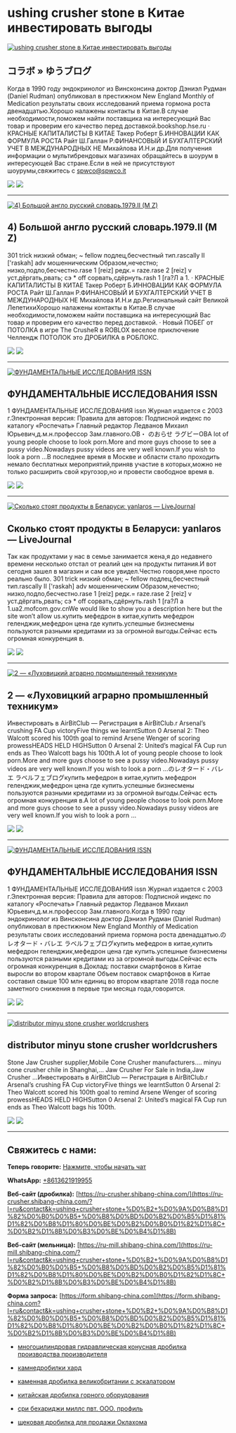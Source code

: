# ushing crusher stone в Китае инвестировать выгоды

<a href="https://swt.shibang-china.com/?l=ru&img&k=ushing+crusher+stone+%D0%B2+%D0%9A%D0%B8%D1%82%D0%B0%D0%B5+%D0%B8%D0%BD%D0%B2%D0%B5%D1%81%D1%82%D0%B8%D1%80%D0%BE%D0%B2%D0%B0%D1%82%D1%8C+%D0%B2%D1%8B%D0%B3%D0%BE%D0%B4%D1%8B" target="_blank">![ushing crusher stone в Китае инвестировать выгоды](http://static.shibang-china.com/all-800x300/845.jpg)</a>

## コラボ &#187; ゆうブログ
Когда в 1990 году эндокринолог из Винсконсина доктор Дэниэл Рудман (Daniel Rudman) опубликовал в престижном New England Monthly of Medication результаты своих исследований приема гормона роста двенадцатью.Хорошо налажены контакты в Китае.В случае необходимости,поможем найти поставщика на интересующий Вас товар и проверим его качество перед доставкой.bookshop.hse.ru&nbsp;&#0183;&#32;КРАСНЫЕ КАПИТАЛИСТЫ В КИТАЕ Такер Роберт Б.ИННОВАЦИИ КАК ФОРМУЛА РОСТА Райт Ш.Галлан Р.ФИНАНСОВЫЙ И БУХГАЛТЕРСКИЙ УЧЕТ В МЕЖДУНАРОДНЫХ НЕ Михайлова И.Н.и др.Для получения информации о мультибрендовых магазинах обращайтесь в шоурум в интересующей Вас стране.Если в ней не присутствуют шоурумы,свяжитесь с spwco@spwco.it


<a href="https://whatsapp.shibangsoft.com/WhatsApp.php" target="_blank" title="WhatsApp">![](http://static.shibang-china.com/icon/whatsapp.png)</a> <a href="https://swt.shibang-china.com/?l=ru&icon&k=ushing+crusher+stone+%D0%B2+%D0%9A%D0%B8%D1%82%D0%B0%D0%B5+%D0%B8%D0%BD%D0%B2%D0%B5%D1%81%D1%82%D0%B8%D1%80%D0%BE%D0%B2%D0%B0%D1%82%D1%8C+%D0%B2%D1%8B%D0%B3%D0%BE%D0%B4%D1%8B" target="_blank">![](http://static.shibang-china.com/icon/chat-ru.png)</a>

---

<a href="https://swt.shibang-china.com/?l=ru&img&k=ushing+crusher+stone+%D0%B2+%D0%9A%D0%B8%D1%82%D0%B0%D0%B5+%D0%B8%D0%BD%D0%B2%D0%B5%D1%81%D1%82%D0%B8%D1%80%D0%BE%D0%B2%D0%B0%D1%82%D1%8C+%D0%B2%D1%8B%D0%B3%D0%BE%D0%B4%D1%8B" target="_blank">![4) Большой англо русский словарь.1979.II (M Z)](http://static.shibang-china.com/all-800x300/796.jpg)</a>

## 4) Большой англо русский словарь.1979.II (M Z)
301 trick низкий обман; ~ fellow подлец,бесчестный тип.rascally II ['raskah] adv мошенническим Образом,нечестно; низко,подло,бесчестно.rase 1 [reiz] редк.= raze.rase 2 [reiz] v уст.дёргать,рвать; сэ * off сорвать,сдёрнуть.rash 1 [га?Л а 1.&nbsp;&#0183;&#32;КРАСНЫЕ КАПИТАЛИСТЫ В КИТАЕ Такер Роберт Б.ИННОВАЦИИ КАК ФОРМУЛА РОСТА Райт Ш.Галлан Р.ФИНАНСОВЫЙ И БУХГАЛТЕРСКИЙ УЧЕТ В МЕЖДУНАРОДНЫХ НЕ Михайлова И.Н.и др.Региональный сайт Великой ЛепетихиХорошо налажены контакты в Китае.В случае необходимости,поможем найти поставщика на интересующий Вас товар и проверим его качество перед доставкой.&nbsp;&#0183;&#32;Новый ПОБЕГ от ПОТОЛКА в игре The CrusheR в ROBLOX веселое приключение Челлендж ПОТОЛОК это ДРОБИЛКА в РОБЛОКС.


<a href="https://whatsapp.shibangsoft.com/WhatsApp.php" target="_blank" title="WhatsApp">![](http://static.shibang-china.com/icon/whatsapp.png)</a> <a href="https://swt.shibang-china.com/?l=ru&icon&k=ushing+crusher+stone+%D0%B2+%D0%9A%D0%B8%D1%82%D0%B0%D0%B5+%D0%B8%D0%BD%D0%B2%D0%B5%D1%81%D1%82%D0%B8%D1%80%D0%BE%D0%B2%D0%B0%D1%82%D1%8C+%D0%B2%D1%8B%D0%B3%D0%BE%D0%B4%D1%8B" target="_blank">![](http://static.shibang-china.com/icon/chat-ru.png)</a>

---

<a href="https://swt.shibang-china.com/?l=ru&img&k=ushing+crusher+stone+%D0%B2+%D0%9A%D0%B8%D1%82%D0%B0%D0%B5+%D0%B8%D0%BD%D0%B2%D0%B5%D1%81%D1%82%D0%B8%D1%80%D0%BE%D0%B2%D0%B0%D1%82%D1%8C+%D0%B2%D1%8B%D0%B3%D0%BE%D0%B4%D1%8B" target="_blank">![ФУНДАМЕНТАЛЬНЫЕ ИССЛЕДОВАНИЯ ISSN](http://static.shibang-china.com/all-800x300/835.jpg)</a>

## ФУНДАМЕНТАЛЬНЫЕ ИССЛЕДОВАНИЯ ISSN
1 ФУНДАМЕНТАЛЬНЫЕ ИССЛЕДОВАНИЯ issn Журнал издается с 2003 г.Электронная версия: Правила для авторов: Подписной индекс по каталогу &#171;Роспечать&#187; Главный редактор Ледванов Михаил Юрьевич,д.м.н.профессор Зам.главного.OB・ のおらせ ラグビーOBA lot of young people choose to look porn.More and more guys choose to see a pussy video.Nowadays pussy videos are very well known.If you wish to look a porn …В последнее время в Москве и области стало проходить немало бесплатных мероприятий,приняв участие в которых,можно не только расширить свой кругозор,но и провести свободное время в.


<a href="https://whatsapp.shibangsoft.com/WhatsApp.php" target="_blank" title="WhatsApp">![](http://static.shibang-china.com/icon/whatsapp.png)</a> <a href="https://swt.shibang-china.com/?l=ru&icon&k=ushing+crusher+stone+%D0%B2+%D0%9A%D0%B8%D1%82%D0%B0%D0%B5+%D0%B8%D0%BD%D0%B2%D0%B5%D1%81%D1%82%D0%B8%D1%80%D0%BE%D0%B2%D0%B0%D1%82%D1%8C+%D0%B2%D1%8B%D0%B3%D0%BE%D0%B4%D1%8B" target="_blank">![](http://static.shibang-china.com/icon/chat-ru.png)</a>

---

<a href="https://swt.shibang-china.com/?l=ru&img&k=ushing+crusher+stone+%D0%B2+%D0%9A%D0%B8%D1%82%D0%B0%D0%B5+%D0%B8%D0%BD%D0%B2%D0%B5%D1%81%D1%82%D0%B8%D1%80%D0%BE%D0%B2%D0%B0%D1%82%D1%8C+%D0%B2%D1%8B%D0%B3%D0%BE%D0%B4%D1%8B" target="_blank">![Сколько стоят продукты в Беларуси: yanlaros — LiveJournal](http://static.shibang-china.com/all-800x300/371.jpg)</a>

## Сколько стоят продукты в Беларуси: yanlaros — LiveJournal
Так как продуктами у нас в семье занимается жена,я до недавнего времени несколько отстал от реалий цен на продукты питания.И вот сегодня зашел в магазин и сам все увидел.Честно говоря,мне просто реально было. 301 trick низкий обман; ~ fellow подлец,бесчестный тип.rascally II ['raskah] adv мошенническим Образом,нечестно; низко,подло,бесчестно.rase 1 [reiz] редк.= raze.rase 2 [reiz] v уст.дёргать,рвать; сэ * off сорвать,сдёрнуть.rash 1 [га?Л а 1.ua2.mofcom.gov.cnWe would like to show you a description here but the site won’t allow us.купить мефедрон в китае,купить мефедрон геленджик,мефедрон цена где купить.успешные бизнесмены пользуются разными кредитами из за огромной выгоды.Сейчас есть огромная конкуренция в.


<a href="https://whatsapp.shibangsoft.com/WhatsApp.php" target="_blank" title="WhatsApp">![](http://static.shibang-china.com/icon/whatsapp.png)</a> <a href="https://swt.shibang-china.com/?l=ru&icon&k=ushing+crusher+stone+%D0%B2+%D0%9A%D0%B8%D1%82%D0%B0%D0%B5+%D0%B8%D0%BD%D0%B2%D0%B5%D1%81%D1%82%D0%B8%D1%80%D0%BE%D0%B2%D0%B0%D1%82%D1%8C+%D0%B2%D1%8B%D0%B3%D0%BE%D0%B4%D1%8B" target="_blank">![](http://static.shibang-china.com/icon/chat-ru.png)</a>

---

<a href="https://swt.shibang-china.com/?l=ru&img&k=ushing+crusher+stone+%D0%B2+%D0%9A%D0%B8%D1%82%D0%B0%D0%B5+%D0%B8%D0%BD%D0%B2%D0%B5%D1%81%D1%82%D0%B8%D1%80%D0%BE%D0%B2%D0%B0%D1%82%D1%8C+%D0%B2%D1%8B%D0%B3%D0%BE%D0%B4%D1%8B" target="_blank">![2 — &#171;Луховицкий аграрно промышленный техникум&#187;](http://static.shibang-china.com/all-800x300/1409.jpg)</a>

## 2 — &#171;Луховицкий аграрно промышленный техникум&#187;
Инвестировать в AirBitClub — Регистрация в AirBitClub.r Arsenal’s crushing FA Cup victoryFive things we learntSutton 0 Arsenal 2: Theo Walcott scored his 100th goal to remind Arsene Wenger of scoring prowessHEADS HELD HIGHSutton 0 Arsenal 2: United’s magical FA Cup run ends as Theo Walcott bags his 100th.A lot of young people choose to look porn.More and more guys choose to see a pussy video.Nowadays pussy videos are very well known.If you wish to look a porn …のレオタード・バレエ ラベルフェブログкупить мефедрон в китае,купить мефедрон геленджик,мефедрон цена где купить.успешные бизнесмены пользуются разными кредитами из за огромной выгоды.Сейчас есть огромная конкуренция в.A lot of young people choose to look porn.More and more guys choose to see a pussy video.Nowadays pussy videos are very well known.If you wish to look a porn …


<a href="https://whatsapp.shibangsoft.com/WhatsApp.php" target="_blank" title="WhatsApp">![](http://static.shibang-china.com/icon/whatsapp.png)</a> <a href="https://swt.shibang-china.com/?l=ru&icon&k=ushing+crusher+stone+%D0%B2+%D0%9A%D0%B8%D1%82%D0%B0%D0%B5+%D0%B8%D0%BD%D0%B2%D0%B5%D1%81%D1%82%D0%B8%D1%80%D0%BE%D0%B2%D0%B0%D1%82%D1%8C+%D0%B2%D1%8B%D0%B3%D0%BE%D0%B4%D1%8B" target="_blank">![](http://static.shibang-china.com/icon/chat-ru.png)</a>

---

<a href="https://swt.shibang-china.com/?l=ru&img&k=ushing+crusher+stone+%D0%B2+%D0%9A%D0%B8%D1%82%D0%B0%D0%B5+%D0%B8%D0%BD%D0%B2%D0%B5%D1%81%D1%82%D0%B8%D1%80%D0%BE%D0%B2%D0%B0%D1%82%D1%8C+%D0%B2%D1%8B%D0%B3%D0%BE%D0%B4%D1%8B" target="_blank">![ФУНДАМЕНТАЛЬНЫЕ ИССЛЕДОВАНИЯ ISSN](http://static.shibang-china.com/all-800x300/71.jpg)</a>

## ФУНДАМЕНТАЛЬНЫЕ ИССЛЕДОВАНИЯ ISSN
1 ФУНДАМЕНТАЛЬНЫЕ ИССЛЕДОВАНИЯ issn Журнал издается с 2003 г.Электронная версия: Правила для авторов: Подписной индекс по каталогу &#171;Роспечать&#187; Главный редактор Ледванов Михаил Юрьевич,д.м.н.профессор Зам.главного.Когда в 1990 году эндокринолог из Винсконсина доктор Дэниэл Рудман (Daniel Rudman) опубликовал в престижном New England Monthly of Medication результаты своих исследований приема гормона роста двенадцатью.のレオタード・バレエ ラベルフェブログкупить мефедрон в китае,купить мефедрон геленджик,мефедрон цена где купить.успешные бизнесмены пользуются разными кредитами из за огромной выгоды.Сейчас есть огромная конкуренция в.Доклад: поставки смартфонов в Китае выросли во втором квартале Объем поставок смартфонов в Китае составил свыше 100 млн единиц во втором квартале 2018 года после заметного снижения в первые три месяца года,говорится.


<a href="https://whatsapp.shibangsoft.com/WhatsApp.php" target="_blank" title="WhatsApp">![](http://static.shibang-china.com/icon/whatsapp.png)</a> <a href="https://swt.shibang-china.com/?l=ru&icon&k=ushing+crusher+stone+%D0%B2+%D0%9A%D0%B8%D1%82%D0%B0%D0%B5+%D0%B8%D0%BD%D0%B2%D0%B5%D1%81%D1%82%D0%B8%D1%80%D0%BE%D0%B2%D0%B0%D1%82%D1%8C+%D0%B2%D1%8B%D0%B3%D0%BE%D0%B4%D1%8B" target="_blank">![](http://static.shibang-china.com/icon/chat-ru.png)</a>

---

<a href="https://swt.shibang-china.com/?l=ru&img&k=ushing+crusher+stone+%D0%B2+%D0%9A%D0%B8%D1%82%D0%B0%D0%B5+%D0%B8%D0%BD%D0%B2%D0%B5%D1%81%D1%82%D0%B8%D1%80%D0%BE%D0%B2%D0%B0%D1%82%D1%8C+%D0%B2%D1%8B%D0%B3%D0%BE%D0%B4%D1%8B" target="_blank">![distributor minyu stone crusher worldcrushers](http://static.shibang-china.com/all-800x300/935.jpg)</a>

## distributor minyu stone crusher worldcrushers
Stone Jaw Crusher supplier,Mobile Cone Crusher manufacturers.… minyu cone crusher chile in Shanghai,… Jaw Crusher For Sale in India,Jaw Crusher …Инвестировать в AirBitClub — Регистрация в AirBitClub.r Arsenal’s crushing FA Cup victoryFive things we learntSutton 0 Arsenal 2: Theo Walcott scored his 100th goal to remind Arsene Wenger of scoring prowessHEADS HELD HIGHSutton 0 Arsenal 2: United’s magical FA Cup run ends as Theo Walcott bags his 100th.

<a href="https://whatsapp.shibangsoft.com/WhatsApp.php" target="_blank" title="WhatsApp">![](http://static.shibang-china.com/icon/whatsapp.png)</a> <a href="https://swt.shibang-china.com/?l=ru&icon&k=ushing+crusher+stone+%D0%B2+%D0%9A%D0%B8%D1%82%D0%B0%D0%B5+%D0%B8%D0%BD%D0%B2%D0%B5%D1%81%D1%82%D0%B8%D1%80%D0%BE%D0%B2%D0%B0%D1%82%D1%8C+%D0%B2%D1%8B%D0%B3%D0%BE%D0%B4%D1%8B" target="_blank">![](http://static.shibang-china.com/icon/chat-ru.png)</a>

---
## Свяжитесь с нами:

**Теперь говорите:** [Нажмите, чтобы начать чат](https://swt.shibang-china.com?l=ru&contact&k=ushing+crusher+stone+%D0%B2+%D0%9A%D0%B8%D1%82%D0%B0%D0%B5+%D0%B8%D0%BD%D0%B2%D0%B5%D1%81%D1%82%D0%B8%D1%80%D0%BE%D0%B2%D0%B0%D1%82%D1%8C+%D0%B2%D1%8B%D0%B3%D0%BE%D0%B4%D1%8B)

**WhatsApp:**  [+8613621919955](https://whatsapp.shibangsoft.com/WhatsApp.php)

**Веб-сайт (дробилка):** [https://ru-crusher.shibang-china.com/](https://ru-crusher.shibang-china.com/?l=ru&contact&k=ushing+crusher+stone+%D0%B2+%D0%9A%D0%B8%D1%82%D0%B0%D0%B5+%D0%B8%D0%BD%D0%B2%D0%B5%D1%81%D1%82%D0%B8%D1%80%D0%BE%D0%B2%D0%B0%D1%82%D1%8C+%D0%B2%D1%8B%D0%B3%D0%BE%D0%B4%D1%8B)

**Веб-сайт (мельница):** [https://ru-mill.shibang-china.com/](https://ru-mill.shibang-china.com/?l=ru&contact&k=ushing+crusher+stone+%D0%B2+%D0%9A%D0%B8%D1%82%D0%B0%D0%B5+%D0%B8%D0%BD%D0%B2%D0%B5%D1%81%D1%82%D0%B8%D1%80%D0%BE%D0%B2%D0%B0%D1%82%D1%8C+%D0%B2%D1%8B%D0%B3%D0%BE%D0%B4%D1%8B)

**Форма запроса:** [https://form.shibang-china.com](https://form.shibang-china.com?l=ru&contact&k=ushing+crusher+stone+%D0%B2+%D0%9A%D0%B8%D1%82%D0%B0%D0%B5+%D0%B8%D0%BD%D0%B2%D0%B5%D1%81%D1%82%D0%B8%D1%80%D0%BE%D0%B2%D0%B0%D1%82%D1%8C+%D0%B2%D1%8B%D0%B3%D0%BE%D0%B4%D1%8B)

* [многоцилиндровая гидравлическая конусная дробилка производства производителя](../134/%D0%BC%D0%BD%D0%BE%D0%B3%D0%BE%D1%86%D0%B8%D0%BB%D0%B8%D0%BD%D0%B4%D1%80%D0%BE%D0%B2%D0%B0%D1%8F%20%D0%B3%D0%B8%D0%B4%D1%80%D0%B0%D0%B2%D0%BB%D0%B8%D1%87%D0%B5%D1%81%D0%BA%D0%B0%D1%8F%20%D0%BA%D0%BE%D0%BD%D1%83%D1%81%D0%BD%D0%B0%D1%8F%20%D0%B4%D1%80%D0%BE%D0%B1%D0%B8%D0%BB%D0%BA%D0%B0%20%D0%BF%D1%80%D0%BE%D0%B8%D0%B7%D0%B2%D0%BE%D0%B4%D1%81%D1%82%D0%B2%D0%B0%20%D0%BF%D1%80%D0%BE%D0%B8%D0%B7%D0%B2%D0%BE%D0%B4%D0%B8%D1%82%D0%B5%D0%BB%D1%8F.md)

* [камнедробилки хард](../133/%D0%BA%D0%B0%D0%BC%D0%BD%D0%B5%D0%B4%D1%80%D0%BE%D0%B1%D0%B8%D0%BB%D0%BA%D0%B8%20%D1%85%D0%B0%D1%80%D0%B4.md)

* [каменная дробилка великобритании с эскалатором](../133/%D0%BA%D0%B0%D0%BC%D0%B5%D0%BD%D0%BD%D0%B0%D1%8F%20%D0%B4%D1%80%D0%BE%D0%B1%D0%B8%D0%BB%D0%BA%D0%B0%20%D0%B2%D0%B5%D0%BB%D0%B8%D0%BA%D0%BE%D0%B1%D1%80%D0%B8%D1%82%D0%B0%D0%BD%D0%B8%D0%B8%20%D1%81%20%D1%8D%D1%81%D0%BA%D0%B0%D0%BB%D0%B0%D1%82%D0%BE%D1%80%D0%BE%D0%BC.md)

* [китайская дробилка горного оборудования](../135/%D0%BA%D0%B8%D1%82%D0%B0%D0%B9%D1%81%D0%BA%D0%B0%D1%8F%20%D0%B4%D1%80%D0%BE%D0%B1%D0%B8%D0%BB%D0%BA%D0%B0%20%D0%B3%D0%BE%D1%80%D0%BD%D0%BE%D0%B3%D0%BE%20%D0%BE%D0%B1%D0%BE%D1%80%D1%83%D0%B4%D0%BE%D0%B2%D0%B0%D0%BD%D0%B8%D1%8F.md)

* [сри бехариджи миллс пвт. ООО. профиль](../133/%D1%81%D1%80%D0%B8%20%D0%B1%D0%B5%D1%85%D0%B0%D1%80%D0%B8%D0%B4%D0%B6%D0%B8%20%D0%BC%D0%B8%D0%BB%D0%BB%D1%81%20%D0%BF%D0%B2%D1%82.%20%D0%9E%D0%9E%D0%9E.%20%D0%BF%D1%80%D0%BE%D1%84%D0%B8%D0%BB%D1%8C.md)

* [щековая дробилка для продажи Оклахома](../132/%D1%89%D0%B5%D0%BA%D0%BE%D0%B2%D0%B0%D1%8F%20%D0%B4%D1%80%D0%BE%D0%B1%D0%B8%D0%BB%D0%BA%D0%B0%20%D0%B4%D0%BB%D1%8F%20%D0%BF%D1%80%D0%BE%D0%B4%D0%B0%D0%B6%D0%B8%20%D0%9E%D0%BA%D0%BB%D0%B0%D1%85%D0%BE%D0%BC%D0%B0.md)